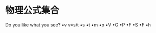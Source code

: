 <h1>物理公式集合</h1>
Do you like what you see?
•v <a onclick="v()">v=s/t</a>
•s 
•t 
•m 
•ρ
•V
•G
•P
•F
•S
•F
•h
<script>
  function v(){
  s=prompt("请输入s")
  t=prompt("请输入t")
  v=s/t
  alert("v="+s+"/"+t+"="+v)}
</script>
